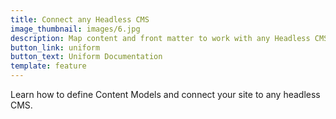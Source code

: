 ```yaml
---
title: Connect any Headless CMS
image_thumbnail: images/6.jpg
description: Map content and front matter to work with any Headless CMS.
button_link: uniform
button_text: Uniform Documentation
template: feature
---
```


Learn how to define Content Models and connect your site to any headless CMS.
